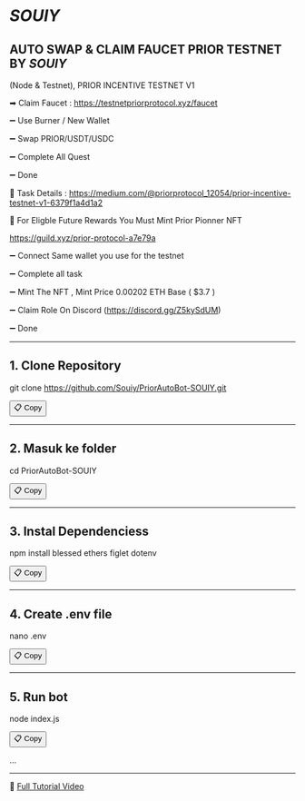 # *SOUIY*
## AUTO SWAP & CLAIM FAUCET PRIOR TESTNET BY *SOUIY*

(Node & Testnet),
PRIOR INCENTIVE TESTNET V1

➡ Claim Faucet : https://testnetpriorprotocol.xyz/faucet

➖ Use Burner / New Wallet

➖ Swap PRIOR/USDT/USDC

➖ Complete All Quest

➖ Done

📖 Task Details : https://medium.com/@priorprotocol_12054/prior-incentive-testnet-v1-6379f1a4d1a2

📌 For Eligble Future Rewards You Must Mint  Prior Pionner NFT 

https://guild.xyz/prior-protocol-a7e79a

➖ Connect Same wallet you use for the testnet

➖ Complete  all task

➖ Mint The NFT , Mint Price 0.00202 ETH Base ( $3.7 )

➖ Claim Role On Discord (https://discord.gg/Z5kySdUM)

➖ Done

---

## 1. Clone Repository
git clone https://github.com/Souiy/PriorAutoBot-SOUIY.git

<button onclick="navigator.clipboard.writeText('git clone https://github.com/Souiy/PriorAutoBot-SOUIY.git')">📋 Copy</button>

---

## 2. Masuk ke folder
cd PriorAutoBot-SOUIY

<button onclick="navigator.clipboard.writeText('cd PriorAutoBot-SOUIY')">📋 Copy</button>

---


## 3. Instal Dependenciess
npm install blessed ethers figlet dotenv 

<button onclick="navigator.clipboard.writeText('npm install blessed ethers figlet dotenv')">📋 Copy</button>

---

## 4. Create .env file
nano .env


<button onclick="navigator.clipboard.writeText('nano .env')">📋 Copy</button>

---

## 5. Run bot
node index.js

<button onclick="navigator.clipboard.writeText('node index.js')">📋 Copy</button>

...

---

🔗 [Full Tutorial Video](https://www.tiktok.com/@souiy1/video/7495429686885928210)
